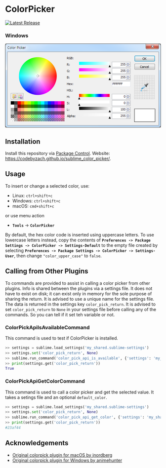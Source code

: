 # ColorPicker
[![Latest Release](https://img.shields.io/github/tag/CodeByZach/sublime_color_picker.svg?label=version)](https://github.com/CodeByZach/sublime_color_picker/releases)

<!-- ### macOS
![macOS](docs/macos_colorpicker_screenshot.png) -->

<!-- ### Linux
![Linux](docs/linux_colorpicker_screenshot.png) -->

### Windows
![Windows](docs/win_colorpicker_screenshot.png)


## Installation
Install this repository via [Package Control](https://sublime.wbond.net).
Website: https://codebyzach.github.io/sublime_color_picker/.


## Usage
To insert or change a selected color, use:

- Linux: `ctrl+shift+c`
- Windows: `ctrl+shift+c`
- macOS: `cmd+shift+c`

or use menu action

- **`Tools`** -> **`ColorPicker`**


By default, the hex color code is inserted using uppercase letters. To use lowercase letters instead, copy the contents of **`Preferences -> Package Settings -> ColorPicker -> Settings-Default`** to the empty file created by selecting **`Preferences -> Package Settings -> ColorPicker -> Settings-User`**, then change `"color_upper_case"` to `false`.

## Calling from Other Plugins
To commands are provided to assist in calling a color picker from other plugins.  Info is shared between the plugins via a settings file.  It does not have to exist on disk; it can exist only in memory for the sole purpose of sharing the return.  It is advised to use a unique name for the settings file.  The data is returned in the settings key `color_pick_return`.  It is advised to set `color_pick_return` to `None` in your settings file before calling any of the commands. So you can tell if it set teh variable or not.

### ColorPickApiIsAvailableCommand
This command is used to test if ColorPicker is installed.

```python
>> settings = sublime.load_settings('my_shared.sublime-settings')
>> settings.set('color_pick_return', None)
>> sublime.run_command('color_pick_api_is_available', {'settings': 'my_shared.sublime-settings'})
>> print(settings.get('color_pick_return'))
True
```

### ColorPickApiGetColorCommand
This command is used to call a color picker and get the selected value.  It takes a setings file and an optional `default_color`.

```python
>> settings = sublime.load_settings('my_shared.sublime-settings')
>> settings.set('color_pick_return', None)
>> sublime.run_command('color_pick_api_get_color', {'settings': 'my_shared.sublime-settings', 'default_color': '#ff0000'})
>> print(settings.get('color_pick_return'))
#23af44
```

## Acknowledgements

- [Original colorpick plugin for macOS by jnordberg](https://github.com/jnordberg/sublime-colorpick/)
- [Original colorpick plugin for Windows by animehunter](https://github.com/animehunter/SublimeColorPickerWindowsOnly)
